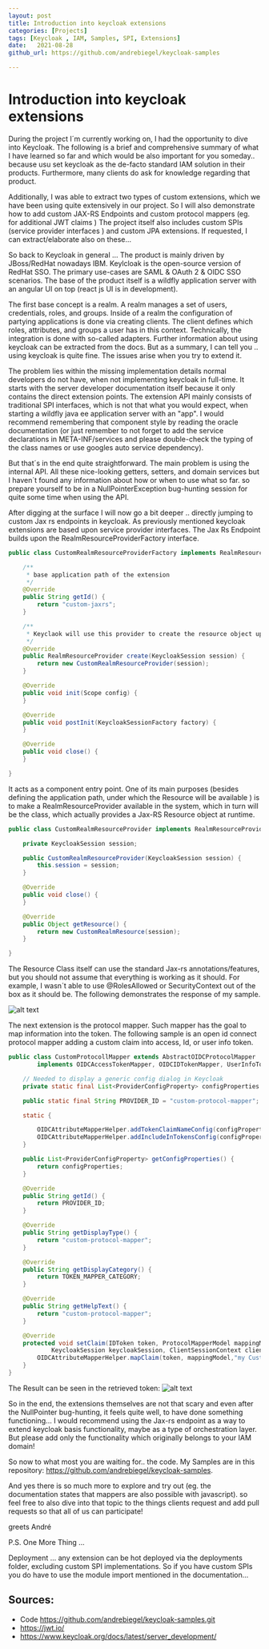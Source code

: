 ```yaml
---
layout: post
title: Introduction into keycloak extensions
categories: [Projects]
tags: [Keycloak , IAM, Samples, SPI, Extensions]
date:   2021-08-28
github_url: https://github.com/andrebiegel/keycloak-samples

---
```


# Introduction into keycloak extensions
During the project I´m currently working on, I had the opportunity to dive into Keycloak. The following is a brief and comprehensive summary of what I have learned so far and which would be also important for you someday.. because usu set keycloak as the de-facto standard IAM solution in their products. Furthermore, many clients do ask for knowledge regarding that product.

Additionally, I was able to extract two types of custom extensions, which we have been using quite extensively in our project. So I will also demonstrate how to add custom JAX-RS Endpoints and custom protocol mappers (eg. for additional JWT claims ) The project itself also includes custom SPIs (service provider interfaces ) and custom JPA extensions. If requested, I can extract/elaborate also on these...

So back to Keycloak in general ... The product is mainly driven by JBoss/RedHat nowadays IBM. Keylcloak is the open-source version of RedHat SSO. The primary use-cases are SAML & OAuth 2 & OIDC SSO scenarios. The base of the product itself is a wildfly application server with an angular UI on top (react js UI is in development).

The first base concept is a realm. A realm manages a set of users, credentials, roles, and groups. Inside of a realm the configuration of partying applications is done via creating clients. The client defines which roles, attributes, and groups a user has in this context. Technically, the integration is done with so-called adapters. Further information about using keycloak can be extracted from the docs. But as a summary, I can tell you .. using keycloak is quite fine. The issues arise when you try to extend it.

The problem lies within the missing implementation details normal developers do not have, when not implementing keycloak in full-time. It starts with the server developer documentation itself because it only contains the direct extension points. The extension API mainly consists of traditional SPI interfaces, which is not that what you would expect, when starting a wildfly java ee application server with an "app". I would recommend remembering that component style by reading the oracle documentation (or just remember to not forget to add the service declarations in META-INF/services and please double-check the typing of the class names or use googles auto service dependency).

But that´s in the end quite straightforward. The main problem is using the internal API. All these nice-looking getters, setters, and domain services but I haven´t found any information about how or when to use what so far. so prepare yourself to be in a NullPointerException bug-hunting session for quite some time when using the API.

After digging at the surface I will now go a bit deeper .. directly jumping to custom Jax rs endpoints in keycloak. As previously mentioned keycloak extensions are based upon service provider interfaces. The Jax Rs Endpoint builds upon the RealmResourceProviderFactory interface.

```java 
public class CustomRealmResourceProviderFactory implements RealmResourceProviderFactory {

    /**
     * base application path of the extension
     */
    @Override
    public String getId() {
        return "custom-jaxrs";
    }

    /** 
     * Keyclaok will use this provider to create the resource object upon each http request 
     */
    @Override
    public RealmResourceProvider create(KeycloakSession session) {
        return new CustomRealmResourceProvider(session);
    }

    @Override
    public void init(Scope config) {
    }

    @Override
    public void postInit(KeycloakSessionFactory factory) {
    }

    @Override
    public void close() {
    }

}
```

It acts as a component entry point. One of its main purposes (besides defining the application path, under which the Resource will be available ) is to make a RealmResourceProvider available in the system, which in turn will be the class, which actually provides a Jax-RS Resource object at runtime.

```java 
public class CustomRealmResourceProvider implements RealmResourceProvider {

	private KeycloakSession session;

	public CustomRealmResourceProvider(KeycloakSession session) {
		this.session = session;
	}

	@Override
	public void close() {
	}

	@Override
	public Object getResource() {
		return new CustomRealmResource(session);
	}

}
```

The Resource Class itself can use the standard Jax-rs annotations/features, but you should not assume that everything is working as it should. For example, I wasn´t able to use @RolesAllowed or SecurityContext out of the box as it should be. The following demonstrates the response of my sample.

 ![alt text](https://raw.githubusercontent.com/andrebiegel/keycloak-samples/master/images/rest-result.png "Access Token Content")

The next extension is the protocol mapper. Such mapper has the goal to map information into the token. The following sample is an open id connect protocol mapper adding a custom claim into access, Id, or user info token.

```java
public class CustomProtocollMapper extends AbstractOIDCProtocolMapper
        implements OIDCAccessTokenMapper, OIDCIDTokenMapper, UserInfoTokenMapper {

    // Needed to display a generic config dialog in Keycloak
    private static final List<ProviderConfigProperty> configProperties = new ArrayList<ProviderConfigProperty>();

    public static final String PROVIDER_ID = "custom-protocol-mapper";

    static {

        OIDCAttributeMapperHelper.addTokenClaimNameConfig(configProperties);
        OIDCAttributeMapperHelper.addIncludeInTokensConfig(configProperties, CustomProtocollMapper.class);
    }

    public List<ProviderConfigProperty> getConfigProperties() {
        return configProperties;
    }

    @Override
    public String getId() {
        return PROVIDER_ID;
    }

    @Override
    public String getDisplayType() {
        return "custom-protocol-mapper";
    }

    @Override
    public String getDisplayCategory() {
        return TOKEN_MAPPER_CATEGORY;
    }

    @Override
    public String getHelpText() {
        return "custom-protocol-mapper";
    }

    @Override
    protected void setClaim(IDToken token, ProtocolMapperModel mappingModel, UserSessionModel userSession,
            KeycloakSession keycloakSession, ClientSessionContext clientSessionCtx) {
        OIDCAttributeMapperHelper.mapClaim(token, mappingModel,"my Custom Value");
    }
}

```

The Result can be seen in the retrieved token:
![alt text](https://raw.githubusercontent.com/andrebiegel/keycloak-samples/master/images/sampletoken.png)

So in the end, the extensions themselves are not that scary and even after the NullPointer bug-hunting, it feels quite well, to have done something functioning... I would recommend using the Jax-rs endpoint as a way to extend keycloak basis functionality, maybe as a type of orchestration layer. But please add only the functionality which originally belongs to your IAM domain!

So now to what most you are waiting for.. the code. My Samples are in this repository: https://github.com/andrebiegel/keycloak-samples.

And yes there is so much more to explore and try out  (eg. the documentation states that mappers are also possible with javascript). so feel free to also dive into that topic to the things clients request and add pull requests so that all of us can participate!

greets André

P.S. One More Thing ...

Deployment ... any extension can be hot deployed via the deployments folder, excluding custom SPI implementations. So if you have custom SPIs you do have to use the module import mentioned in the documentation...
## Sources:

* Code https://github.com/andrebiegel/keycloak-samples.git
* https://jwt.io/
* https://www.keycloak.org/docs/latest/server_development/

